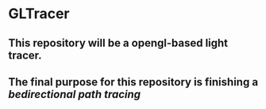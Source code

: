 # GLTracer

## This repository will be a opengl-based light tracer.

## The final purpose for this repository is finishing a ***bedirectional path tracing***
